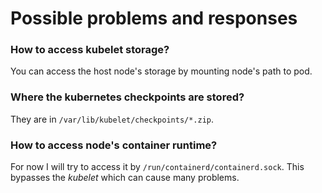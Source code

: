 # Possible problems and responses

### How to access kubelet storage?
You can access the host node's storage by mounting node's path to pod.

### Where the kubernetes checkpoints are stored?
They are in `/var/lib/kubelet/checkpoints/*.zip`.

### How to access node's container runtime?
For now I will try to access it by `/run/containerd/containerd.sock`. This bypasses the *kubelet* which can cause many problems.